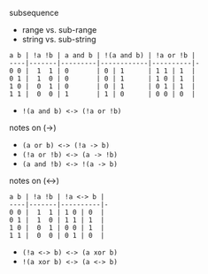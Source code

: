 
<!-- ======================================================================= -->
subsequence

* range vs. sub-range
* string vs. sub-string

<!-- ======================================================================= -->

```
a b | !a !b | a and b | !(a and b) | !a or !b |
----|-------|---------|------------|----------|-
0 0 |  1  1 | 0       | 0 | 1      | 1 1 | 1  |
0 1 |  1  0 | 0       | 0 | 1      | 1 0 | 1  |
1 0 |  0  1 | 0       | 0 | 1      | 0 1 | 1  |
1 1 |  0  0 | 1       | 1 | 0      | 0 0 | 0  |
```

* `!(a and b) <-> (!a or !b)`

<!-- ======================================================================= -->
notes on (->)

* `(a or b) <-> (!a -> b)`
* `(!a or !b) <-> (a -> !b)`
* `(a and !b) <-> !(a -> b)`

<!-- ======================================================================= -->
notes on (<->)

```
a b | !a !b | !a <-> b |
----|-------|----------|-
0 0 |  1  1 | 1 0 | 0  |
0 1 |  1  0 | 1 1 | 1  |
1 0 |  0  1 | 0 0 | 1  |
1 1 |  0  0 | 0 1 | 0  |
```

* `(!a <-> b) <-> (a xor b)`
* `!(a xor b) <-> (a <-> b)`
